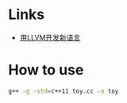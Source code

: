 
# Links
- [用LLVM开发新语言](https://llvm-tutorial-cn.readthedocs.io/en/latest/index.html)

# How to use
```bash
g++ -g -std=c++11 toy.cc -o toy
```

